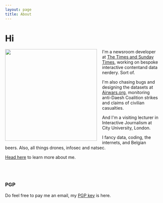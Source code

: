 ```yaml
---
layout: page
title: About
---
```


# Hi

<img src="https://basilesimon.fr/img/prof.jpg" width="300px" align="left" style="padding-right:1em;"/>

I'm a newsroom developer at [The Times and Sunday Times](http://thetimes.co.uk), working on bespoke interactive contentand data nerdery. Sort of.

I'm also chasing bugs and designing the datasets at [Airwars.org](http://airwars.org), monitoring anti-Daesh Coalition strikes and claims of civilian casualties.

And I'm a visiting lecturer in Interactive Journalism at City University, London.

I fancy data, coding, the internets, and Belgian beers. Also, all things drones, infosec and natsec.

[Head here](http://basilesimon.fr/) to learn more about me.

<br><br>

### PGP

Do feel free to pay me an email, my [PGP key](http://basilesimon.fr/pgpkey.txt) is here.
